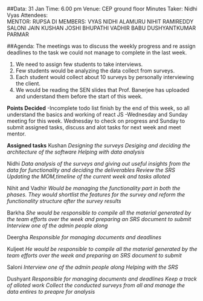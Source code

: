 ##Data: 31 Jan
Time: 6.00 pm
Venue: CEP ground floor
Minutes Taker: Nidhi Vyas
Attendees:  
MENTOR: RUPSA DI
MEMBERS:
VYAS NIDHI
ALAMURU NIHIT RAMIREDDY
SALONI JAIN
KUSHAN JOSHI
BHUPATHI VADHIR BABU
DUSHYANTKUMAR PARMAR


##Agenda:
The meetings was to discuss the weekly progress and re assign deadlines to the task we could not manage to complete in the last week.
1. We need to assign few students to take interviews.
2. Few students would be analyzing the data collect from surveys.
3. Each student would collect about 10 surveys by personally interviewing the client.
4. We would be reading the SEN slides that Prof. Banerjee has uploaded and understand them before the start of this week.

**Points Decided**
-Incomplete todo list finish by the end of this week, so all understand the basics and working of react JS
-Wednesday and Sunday meeting for this week. Wednesday to check on progress and Sunday to submit assigned tasks, discuss and alot tasks for next week and meet mentor.

**Assigned tasks**
Kushan
_Designing the surveys_
_Desiging and deciding the architecture of the software_
_Helping with data analysis_

Nidhi
_Data analysis of the surveys and giving out useful insights from the data for functionality and deciding the deliverables_
_Review the SRS_
_Updating the MOM,timeline of the current week and tasks alloted_

Nihit and Vadhir
_Would be managing the functionality part in both the phases. They would shortlist the features for the survey and reform the functionality structure after the survey results_

Barkha
_She would be responsible to compile all the material generated by the team efforts over the week and preparing an SRS document to submit_
_Interview one of the admin people along_

Deergha
_Responsible for managing documents and deadlines_

Kuljeet
_He would be responsible to compile all the material generated by the team efforts over the week and preparing an SRS document to submit_

Saloni
_Interview one of the admin people along_
_Helping with the SRS_

Dushyant
_Responsible for managing documents and deadlines_
_Keep a track of alloted work_
_Collect the conducted surveys from all and manage the data entires to preapre for analysis_
